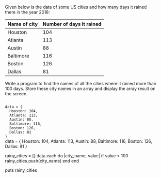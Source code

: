 Given below is the data of
some US cities and how many
days it rained there in the
year 2018:

|Name of city| Number of days it rained|
|--|--|
|Houston | 104|
|Atlanta | 113|
|Austin | 88|
|Baltimore | 116|
|Boston | 126|
|Dallas | 81|

Write a program to find the
names of all the cities
where it rained more
than 100 days. Store these
city names in an array and
display the array result on the
screen.

<codeblock language="ruby" type="exercise" testMode="fixedInput">
<code>
data = {
  Houston: 104,
  Atlanta: 113,
  Austin: 88,
  Baltimore: 116,
  Boston: 126,
  Dallas: 81
}
</code>

<solution>
data = {
  Houston: 104,
  Atlanta: 113,
  Austin: 88,
  Baltimore: 116,
  Boston: 126,
  Dallas: 81
}

rainy_cities = []
data.each do |city_name, value|
  if value > 100
    rainy_cities.push(city_name)
  end
end

puts rainy_cities
</solution>
</codeblock>
